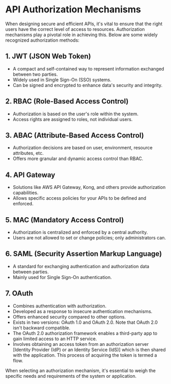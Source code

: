 # API Authorization Mechanisms

When designing secure and efficient APIs, it's vital to ensure that the right users have the correct level of access to resources. Authorization mechanisms play a pivotal role in achieving this. Below are some widely recognized authorization methods:

## 1. JWT (JSON Web Token)
- A compact and self-contained way to represent information exchanged between two parties.
- Widely used in Single Sign-On (SSO) systems.
- Can be signed and encrypted to enhance data's security and integrity.

## 2. RBAC (Role-Based Access Control)
- Authorization is based on the user's role within the system.
- Access rights are assigned to roles, not individual users.

## 3. ABAC (Attribute-Based Access Control)
- Authorization decisions are based on user, environment, resource attributes, etc.
- Offers more granular and dynamic access control than RBAC.

## 4. API Gateway
- Solutions like AWS API Gateway, Kong, and others provide authorization capabilities.
- Allows specific access policies for your APIs to be defined and enforced.

## 5. MAC (Mandatory Access Control)
- Authorization is centralized and enforced by a central authority.
- Users are not allowed to set or change policies; only administrators can.

## 6. SAML (Security Assertion Markup Language)
- A standard for exchanging authentication and authorization data between parties.
- Mainly used for Single Sign-On authentication.

## 7. OAuth
- Combines authentication with authorization.
- Developed as a response to insecure authentication mechanisms.
- Offers enhanced security compared to other options.
- Exists in two versions: OAuth 1.0 and OAuth 2.0. Note that OAuth 2.0 isn't backward compatible.
- The OAuth 2.0 authorization framework enables a third-party app to gain limited access to an HTTP service.
- Involves obtaining an access token from an authorization server [Identity Provider (IdP) or an Identity Service (IdS)] which is then shared with the application. This process of acquiring the token is termed a flow.

When selecting an authorization mechanism, it's essential to weigh the specific needs and requirements of the system or application.